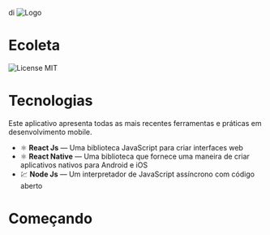 
di
![Logo](https://user-images.githubusercontent.com/54821438/83463558-c2229880-a444-11ea-92df-2d737df447f6.jpg)
# Ecoleta

![License MIT](https://camo.githubusercontent.com/311762166ef25238116d3cadd22fcb6091edab98/68747470733a2f2f696d672e736869656c64732e696f2f62616467652f4c6963656e73652d4d49542d626c75652e737667)

# Tecnologias

Este aplicativo apresenta todas as mais recentes ferramentas e práticas em desenvolvimento mobile.
-   ⚛️  **React Js**  — Uma biblioteca JavaScript para criar interfaces web
-   ⚛️  **React Native**  — Uma biblioteca que fornece uma maneira de criar aplicativos nativos para Android e iOS
-   💹  **Node Js**  — Um interpretador de JavaScript assíncrono com código aberto

# Começando
